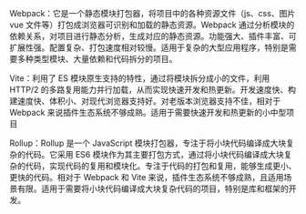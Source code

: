 Webpack：它是一个静态模块打包器，将项目中的各种资源文件（js、css、图片 vue 文件等）打包成浏览器可识别和加载的静态资源。Webpack 通过分析模块的依赖关系，对项目进行静态分析，生成对应的静态资源。功能强大、插件丰富、可扩展性强。配置复杂、打包速度相对较慢。适用于复杂的大型应用程序，特别是需要多种类型模块、大量依赖和代码拆分的项目。

Vite：利用了 ES 模块原生支持的特性，通过将模块拆分成小的文件，利用 HTTP/2 的多路复用能力并行加载，从而实现快速开发和热更新。开发速度快、构建速度快、体积小、对现代浏览器支持好。对老版本浏览器支持不佳，相对于 Webpack 来说插件生态系统不够成熟。适用于需要快速开发和热更新的小中型项目

Rollup：Rollup 是一个 JavaScript 模块打包器，专注于将小块代码编译成大块复杂的代码。它采用 ES6 模块作为其主要打包方式，通过将小块代码编译成大块复杂的代码，实现代码的复用和模块化。专注于代码的打包和复用，能够生成更小、更快的代码。相对于 Webpack 和 Vite 来说，插件生态系统不够成熟，且适用场景有限。适用于需要将小块代码编译成大块复杂代码的项目，特别是库和框架的开发。
